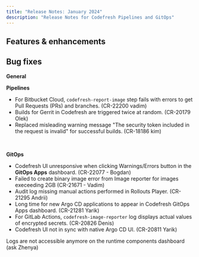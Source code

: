 ```yaml
---
title: "Release Notes: January 2024"
description: "Release Notes for Codefresh Pipelines and GitOps"
---
```


## Features & enhancements








## Bug fixes

**General**  


**Pipelines**  
* For Bitbucket Cloud, `codefresh-report-image` step fails with errors to get Pull Requests (PRs) and branches. (CR-22200 vadim)
* Builds for Gerrit in Codefresh are triggered twice at random. (CR-20179 Olek)
* Replaced misleading warning message "The security token included in the request is invalid" for successful builds. (CR-18186 kim)


<!--- * Notifications not send for builds triggered by Cron timers. (CR-3927 Franscisco) -->

<br>

**GitOps**  
* Codefresh UI unresponsive when clicking Warnings/Errors button in the **GitOps Apps** dashboard. (CR-22077 - Bogdan)
* Failed to create binary image error from Image reporter for images execeeding 2GB (CR-21671 - Vadim) 
* Audit log missing manual actions performed in Rollouts Player. (CR-21295 Andrii)
* Long time for new Argo CD applications to appear in Codefresh GitOps Apps dashboard. (CR-21281 Yarik)
* For GitLab Actions, `codefresh-image-reporter` log displays actual values of encrypted secrets. (CR-20826 Denis)
* Codefresh UI not in sync with native Argo CD UI. (CR-20811 Yarik)

Logs are not accessible anymore on the runtime components dashboard (ask Zhenya)

